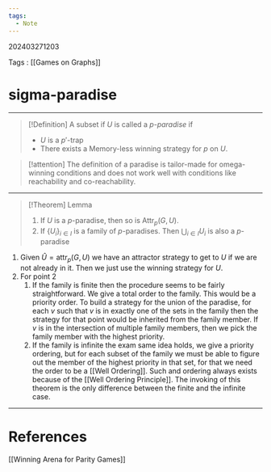 ```yaml
---
tags:
  - Note
---
```

202403271203

Tags : [[Games on Graphs]]
# sigma-paradise
---
>[!Definition]
>A subset if $U$ is called a $p$-*paradise* if 
>- $U$ is a $p'$-trap
>- There exists a Memory-less winning strategy for $p$ on $U$.

>[!attention]
>The definition of a paradise is tailor-made for omega-winning conditions and does not work well with conditions like reachability and co-reachability.

---
>[!Theorem] Lemma
>1. If $U$ is a $p$-paradise, then so is $\text{Attr}_{p}(G, U)$.
>2. If $\{ U_{i} \}_{i\in I}$ is a family of $p$-paradises. Then $\bigcup_{i\in I}U_{i}$ is also a $p$-paradise

1. Given $\hat{U}=\text{attr}_{p}(G, U)$ we have an attractor strategy to get to $U$ if we are not already in it. Then we just use the winning strategy for $U$.
2. For point 2
	1. If the family is finite then the procedure seems to be fairly straightforward. We give a total order to the family. This would be a priority order. To build a strategy for the union of the paradise, for each $v$ such that $v$ is in exactly one of the sets in the family then the strategy for that point would be inherited from the family member. If $v$ is in the intersection of multiple family members, then we pick the family member with the highest priority.
	2. If the family is infinite the exam same idea holds, we give a priority ordering, but for each subset of the family we must be able to figure out the member of the highest priority in that set, for that we need the order to be a [[Well Ordering]]. Such and ordering always exists because of the [[Well Ordering Principle]]. The invoking of this theorem is the only difference between the finite and the infinite case.


---
# References
[[Winning Arena for Parity Games]]